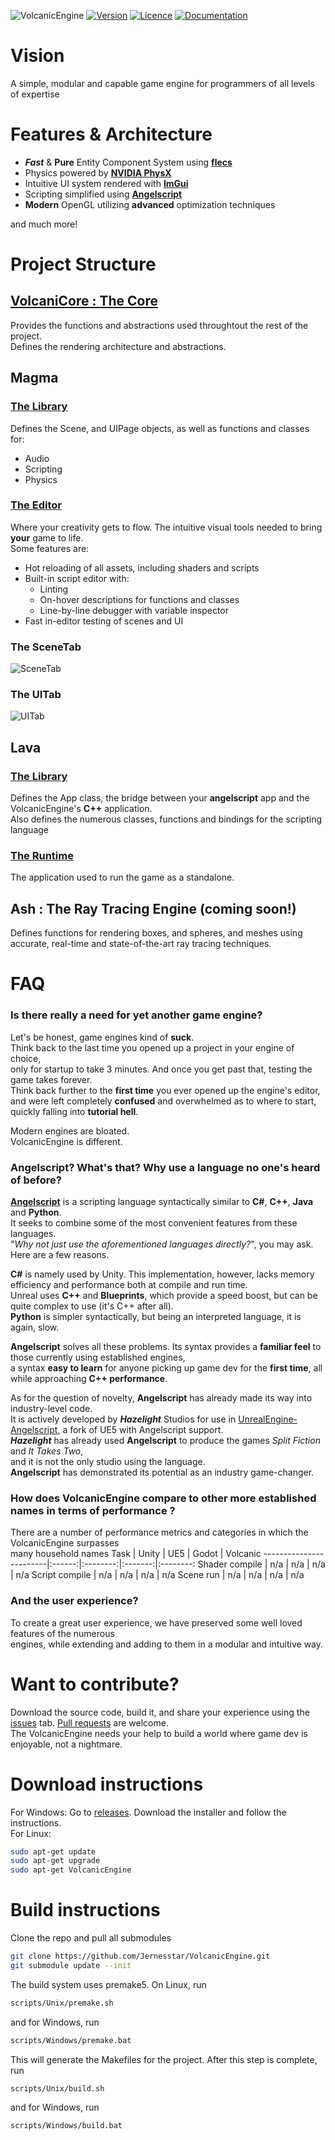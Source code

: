 ![VolcanicEngine](Magma/assets/image/VolcanicDisplay.png)
[![Version](https://img.shields.io/github/v/release/Jernesstar/VolcanicEngine?include_prereleases&style=for-the-badge)](https://github.com/Jernesstar/VolcanicEngine/releases)
[![Licence](https://img.shields.io/badge/license-MIT-blue.svg?style=for-the-badge)](https://github.com/Jernesstar/VolcanicEngine/blob/main/LICENSE)
[![Documentation](https://img.shields.io/badge/docs-VolcanicEngine-red?style=for-the-badge&color=red)](https://github.com/Jernesstar/VolcanicEngine/wiki)
<!-- [![Discord](https://img.shields.io/discord/633826290415435777.svg?style=for-the-badge&color=%235a64f6)](https://discord.gg/trackmania) -->

# Vision
A simple, modular and capable game engine for programmers of all levels of expertise

# Features & Architecture
- ***Fast*** & **Pure** Entity Component System using [**flecs**](https://github.com/SanderMertens/flecs.git)
- Physics powered by [**NVIDIA PhysX**](https://github.com/NVIDIA-Omniverse/PhysX.git)
- Intuitive UI system rendered with [**ImGui**](https://github.com/ocornut/imgui.git)
- Scripting simplified using [**Angelscript**](https://www.angelcode.com/angelscript/)
- **Modern** OpenGL utilizing **advanced** optimization techniques

and much more!
# Project Structure

## [VolcaniCore : The Core](https://github.com/Jernesstar/VolcanicEngine/wiki/VolcaniCore)
Provides the functions and abstractions used throughtout the rest of the project.  
Defines the rendering architecture and abstractions.

## Magma
### [The Library](https://github.com/Jernesstar/VolcanicEngine/wiki/Magma)
Defines the Scene, and UIPage objects, as well as functions and classes for:
- Audio
- Scripting
- Physics

### [The Editor](https://github.com/Jernesstar/VolcanicEngine/wiki/Editor)
Where your creativity gets to flow. The intuitive visual tools needed to bring **your** game to life.  
Some features are:
- Hot reloading of all assets, including shaders and scripts
- Built-in script editor with:
    - Linting
    - On-hover descriptions for functions and classes
    - Line-by-line debugger with variable inspector
- Fast in-editor testing of scenes and UI
### The SceneTab
![SceneTab](Magma/assets/image/SceneTabScreenShot.png)
### The UITab
![UITab](Magma/assets/image/UITabScreenshot.png)

## Lava
### [The Library](https://github.com/Jernesstar/VolcanicEngine/wiki/Lava)
Defines the App class, the bridge between your **angelscript** app and the VolcanicEngine's **C++** application.  
Also defines the numerous classes, functions and bindings for the scripting language
### [The Runtime](https://github.com/Jernesstar/VolcanicEngine/wiki/Runtime)
The application used to run the game as a standalone.

## Ash : The Ray Tracing Engine (coming soon!)
Defines functions for rendering boxes, and spheres, and meshes using accurate, real-time and state-of-the-art ray tracing techniques.

# FAQ
### Is there really a need for yet another game engine?
Let's be honest, game engines kind of **suck**.  
Think back to the last time you opened up a project in your engine of choice,  
only for startup to take 3 minutes. And once you get past that,
testing the game takes forever.  
Think back further to the **first time** you ever opened up the engine's editor,  
and were left completely **confused** and overwhelmed as to where to start, quickly falling into **tutorial hell**.

Modern engines are bloated.  
VolcanicEngine is different.
<!-- TODO(Add): Testimonials -->
### Angelscript? What's that? Why use a language no one's heard of before?
[**Angelscript**](https://www.angelcode.com/angelscript/) is a scripting language syntactically similar to **C#**, **C++**, **Java** and **Python**.  
It seeks to combine some of the most convenient features from these languages.  
"*Why not just use the aforementioned languages directly?*", you may ask. Here are a few reasons.  

**C#** is namely used by Unity. This implementation, however, lacks memory efficiency and performance both at compile and run time.  
Unreal uses **C++** and **Blueprints**, which provide a speed boost, but can be quite complex to use (it's C++ after all).  
**Python** is simpler syntactically, but being an interpreted language, it is again, slow.  

**Angelscript** solves all these problems. Its syntax provides a **familiar feel** to those currently using established engines,  
a syntax **easy to learn** for anyone picking up game dev for the **first time**, all while approaching **C++ performance**.

As for the question of novelty, **Angelscript** has already made its way into industry-level code.  
It is actively developed by ***Hazelight*** Studios for use in [UnrealEngine-Angelscript](https://angelscript.hazelight.se/), a fork of UE5 with Angelscript support.  
***Hazelight*** has already used **Angelscript** to produce the games *Split Fiction* and *It Takes Two*,  
and it is not the only studio using the language.  
**Angelscript** has demonstrated its potential as an industry game-changer.

### How does VolcanicEngine compare to other more established names in terms of performance ?
There are a number of performance metrics and categories in which the VolcanicEngine surpasses  
many household names
Task                    |  Unity  |  UE5   |  Godot  | Volcanic
------------------------|:------:|:--------:|:-------:|:--------:
Shader compile          |   n/a  |  n/a  |  n/a   |   n/a
Script compile           |   n/a  |  n/a  |  n/a   |   n/a
Scene run             |   n/a  |  n/a  |  n/a   |   n/a

### And the user experience?
To create a great user experience, we have preserved some well loved features of the numerous  
engines, while extending and adding to them in a modular and intuitive way.

# Want to contribute?
Download the source code, build it, and share your experience using the [issues](https://github.com/Jernesstar/VolcanicEngine/issues) tab. [Pull requests](https://github.com/Jernesstar/VolcanicEngine/pulls) are welcome.  
The VolcanicEngine needs your help to build a world where game dev is enjoyable, not a nightmare.

# Download instructions
For Windows: Go to [releases](https://github.com/Jernesstar/VolcanicEngine/releases). Download the installer and follow the instructions.  
For Linux:
```bash
sudo apt-get update
sudo apt-get upgrade
sudo apt-get VolcanicEngine
```
# Build instructions
Clone the repo and pull all submodules
```bash
git clone https://github.com/Jernesstar/VolcanicEngine.git
git submodule update --init
```
The build system uses premake5. On Linux, run
```bash
scripts/Unix/premake.sh
```
and for Windows, run
```cmd
scripts/Windows/premake.bat
```
This will generate the Makefiles for the project. After this step is complete, run
```bash
scripts/Unix/build.sh
```
and for Windows, run
```cmd
scripts/Windows/build.bat
```
